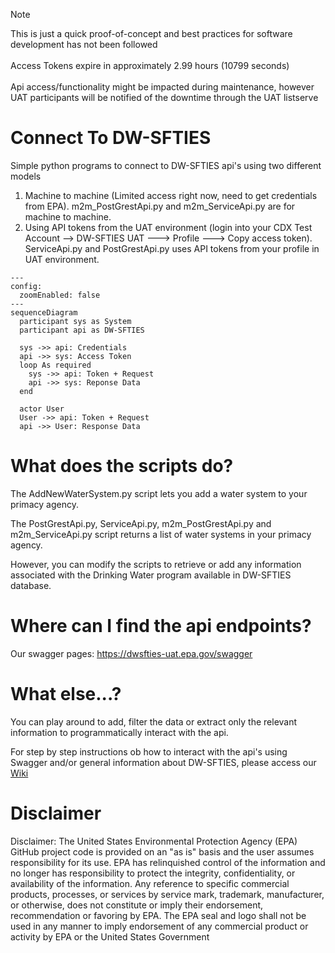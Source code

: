 <!-- Moved this note up to the top and formatted it to highlight it -->
> [!NOTE]
>  This is just a quick proof-of-concept and best practices for software development has not been followed <br>
>  <br>Access Tokens expire in approximately 2.99 hours (10799 seconds)<br>
>  <br>Api access/functionality might be impacted during maintenance, however UAT participants will be notified of the downtime through the UAT listserve

# Connect To DW-SFTIES
Simple python programs to connect to DW-SFTIES api's using two different models
1. Machine to machine (Limited access right now, need to get credentials from EPA). m2m_PostGrestApi.py and m2m_ServiceApi.py are for machine to machine.
2. Using API tokens from the UAT environment (login into your CDX Test Account --> DW-SFTIES UAT ---> Profile ---> Copy access token). ServiceApi.py and PostGrestApi.py uses API tokens from your profile in UAT environment.

<!-- Added this diagram. Hopefully it helps show how a user vs a machine/system would query the APIs -->
```mermaid
---
config:
  zoomEnabled: false
---
sequenceDiagram
  participant sys as System
  participant api as DW-SFTIES

  sys ->> api: Credentials
  api ->> sys: Access Token
  loop As required
    sys ->> api: Token + Request
    api ->> sys: Reponse Data
  end
  
  actor User
  User ->> api: Token + Request
  api ->> User: Response Data
```

# What does the scripts do?
The AddNewWaterSystem.py script lets you add a water system to your primacy agency.

The PostGrestApi.py, ServiceApi.py, m2m_PostGrestApi.py and m2m_ServiceApi.py script returns a list of water systems in your primacy agency. 

However, you can modify the scripts to retrieve or add any information associated with the Drinking Water program available in DW-SFTIES database.

# Where can I find the api endpoints?
Our swagger pages: https://dwsfties-uat.epa.gov/swagger

# What else...?
You can play around to add, filter the data or extract only the relevant information to programmatically interact with the api.

For step by step instructions ob how to interact with the api's using Swagger and/or general information about DW-SFTIES, please access our [Wiki](https://github.com/USEPA/DW_SFTIES_API_Interaction/wiki)

# Disclaimer
Disclaimer: The United States Environmental Protection Agency (EPA) GitHub project code is provided on an "as is" basis and the user assumes responsibility for its use. EPA has relinquished control of the information and no longer has responsibility to protect the integrity, confidentiality, or availability of the information. Any reference to specific commercial products, processes, or services by service mark, trademark, manufacturer, or otherwise, does not constitute or imply their endorsement, recommendation or favoring by EPA. The EPA seal and logo shall not be used in any manner to imply endorsement of any commercial product or activity by EPA or the United States Government
